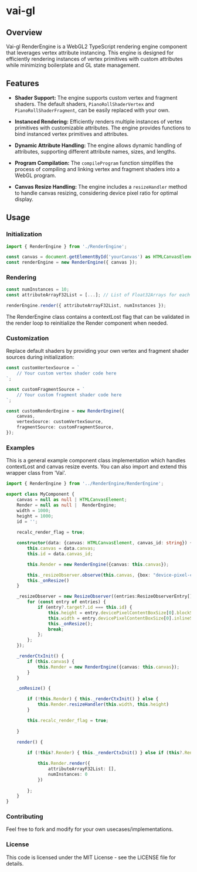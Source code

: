 # vai-gl

## Overview

Vai-gl RenderEngine is a WebGL2 TypeScript rendering engine component that leverages vertex attribute instancing. This engine is designed for efficiently rendering instances of vertex primitives with custom attributes while minimizing boilerplate and GL state management. 

## Features

- **Shader Support:** The engine supports custom vertex and fragment shaders. The default shaders, `PianoRollShaderVertex` and `PianoRollShaderFragment`, can be easily replaced with your own.

- **Instanced Rendering:** Efficiently renders multiple instances of vertex primitives with customizable attributes. The engine provides functions to bind instanced vertex primitives and attributes.

- **Dynamic Attribute Handling:** The engine allows dynamic handling of attributes, supporting different attribute names, sizes, and lengths. 

- **Program Compilation:** The `compileProgram` function simplifies the process of compiling and linking vertex and fragment shaders into a WebGL program.

- **Canvas Resize Handling:** The engine includes a `resizeHandler` method to handle canvas resizing, considering device pixel ratio for optimal display.

## Usage

### Initialization

```typescript
import { RenderEngine } from './RenderEngine';

const canvas = document.getElementById('yourCanvas') as HTMLCanvasElement;
const renderEngine = new RenderEngine({ canvas });
```
### Rendering

```typescript 
const numInstances = 10;
const attributeArrayF32List = [...]; // List of Float32Arrays for each instance

renderEngine.render({ attributeArrayF32List, numInstances });
```

The RenderEngine class contains a contextLost flag that can be validated in the render loop to reinitialize the Render component when needed. 

### Customization

Replace default shaders by providing your own vertex and fragment shader sources during initialization:

```typescript 
const customVertexSource = `
    // Your custom vertex shader code here
`;

const customFragmentSource = `
    // Your custom fragment shader code here
`;

const customRenderEngine = new RenderEngine({
    canvas,
    vertexSource: customVertexSource,
    fragmentSource: customFragmentSource,
});
```

### Examples

This is a general example component class implementation which handles contextLost and canvas resize events. You can also import and extend this wrapper class from 'Vai'.

```typescript 
import { RenderEngine } from '../RenderEngine/RenderEngine';

export class MyComponent {
    canvas = null as null | HTMLCanvasElement;
    Render = null as null |  RenderEngine;
    width = 1000;
    height = 1000;
    id = '';
 
    recalc_render_flag = true;

    constructor(data: {canvas: HTMLCanvasElement, canvas_id: string}) {
        this.canvas = data.canvas;
        this.id = data.canvas_id;

        this.Render = new RenderEngine({canvas: this.canvas});

        this._resizeObserver.observe(this.canvas, {box: "device-pixel-content-box"})
        this._onResize()
    }

    _resizeObserver = new ResizeObserver((entries:ResizeObserverEntry[]) => {
        for (const entry of entries) {
            if (entry?.target?.id === this.id) {
                this.height = entry.devicePixelContentBoxSize[0].blockSize;
                this.width = entry.devicePixelContentBoxSize[0].inlineSize;
                this._onResize();
                break;
            };
        };
    });

    _renderCtxInit() {
        if (this.canvas) {
            this.Render = new RenderEngine({canvas: this.canvas});
        }
    }

    _onResize() {

        if (!this.Render) { this._renderCtxInit() } else {
            this.Render.resizeHandler(this.width, this.height)
        }

        this.recalc_render_flag = true;
        
    }

    render() {
        
        if (!this?.Render) { this._renderCtxInit() } else if (this?.Render?.contextLost) { this._renderCtxInit() } else {

            this.Render.render({
                attributeArrayF32List: [], 
                numInstances: 0 
            })
          
        };
    }
}
```
### Contributing 
Feel free to fork and modify for your own usecases/implementations.

### License
This code is licensed under the MIT License - see the LICENSE file for details.
